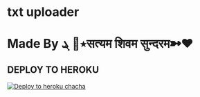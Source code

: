# txt uploader

# Made By ٭🤍 ܔसत्यम शिवम सुन्दरम➼❤️


## DEPLOY TO HEROKU


[![Deploy to heroku chacha](https://www.herokucdn.com/deploy/button.svg)](https://dashboard.heroku.com/new?template=https://github.com/ojha111/akku)
